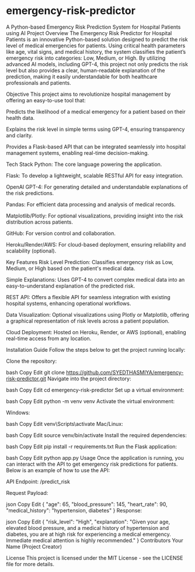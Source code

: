 # emergency-risk-predictor
A Python-based Emergency Risk Prediction System for Hospital Patients using AI
Project Overview
The Emergency Risk Predictor for Hospital Patients is an innovative Python-based solution designed to predict the risk level of medical emergencies for patients. Using critical health parameters like age, vital signs, and medical history, the system classifies the patient’s emergency risk into categories: Low, Medium, or High. By utilizing advanced AI models, including GPT-4, this project not only predicts the risk level but also provides a clear, human-readable explanation of the prediction, making it easily understandable for both healthcare professionals and patients.

Objective
This project aims to revolutionize hospital management by offering an easy-to-use tool that:

Predicts the likelihood of a medical emergency for a patient based on their health data.

Explains the risk level in simple terms using GPT-4, ensuring transparency and clarity.

Provides a Flask-based API that can be integrated seamlessly into hospital management systems, enabling real-time decision-making.

Tech Stack
Python: The core language powering the application.

Flask: To develop a lightweight, scalable RESTful API for easy integration.

OpenAI GPT-4: For generating detailed and understandable explanations of the risk predictions.

Pandas: For efficient data processing and analysis of medical records.

Matplotlib/Plotly: For optional visualizations, providing insight into the risk distribution across patients.

GitHub: For version control and collaboration.

Heroku/Render/AWS: For cloud-based deployment, ensuring reliability and scalability (optional).

Key Features
Risk Level Prediction: Classifies emergency risk as Low, Medium, or High based on the patient's medical data.

Simple Explanations: Uses GPT-4 to convert complex medical data into an easy-to-understand explanation of the predicted risk.

REST API: Offers a flexible API for seamless integration with existing hospital systems, enhancing operational workflows.

Data Visualization: Optional visualizations using Plotly or Matplotlib, offering a graphical representation of risk levels across a patient population.

Cloud Deployment: Hosted on Heroku, Render, or AWS (optional), enabling real-time access from any location.

Installation Guide
Follow the steps below to get the project running locally:

Clone the repository:

bash
Copy
Edit
git clone https://github.com/SYEDTHASMIYA/emergency-risk-predictor.git
Navigate into the project directory:

bash
Copy
Edit
cd emergency-risk-predictor
Set up a virtual environment:

bash
Copy
Edit
python -m venv venv
Activate the virtual environment:

Windows:

bash
Copy
Edit
venv\Scripts\activate
Mac/Linux:

bash
Copy
Edit
source venv/bin/activate
Install the required dependencies:

bash
Copy
Edit
pip install -r requirements.txt
Run the Flask application:

bash
Copy
Edit
python app.py
Usage
Once the application is running, you can interact with the API to get emergency risk predictions for patients. Below is an example of how to use the API:

API Endpoint: /predict_risk

Request Payload:

json
Copy
Edit
{
  "age": 65,
  "blood_pressure": 145,
  "heart_rate": 90,
  "medical_history": "hypertension, diabetes"
}
Response:

json
Copy
Edit
{
  "risk_level": "High",
  "explanation": "Given your age, elevated blood pressure, and a medical history of hypertension and diabetes, you are at high risk for experiencing a medical emergency. Immediate medical attention is highly recommended."
}
Contributors
Your Name (Project Creator)

License
This project is licensed under the MIT License - see the LICENSE file for more details.
